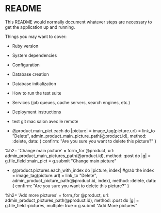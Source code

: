 # README

This README would normally document whatever steps are necessary to get the
application up and running.

Things you may want to cover:

* Ruby version

* System dependencies

* Configuration

* Database creation

* Database initialization

* How to run the test suite

* Services (job queues, cache servers, search engines, etc.)

* Deployment instructions

* test git mac salon avec le remote


- @product.main_pict.each do |picture|
	= image_tag(picture.url)
	= link_to "Delete", admin_product_main_picture_path(@product.id), method: :delete, data: { confirm: "Are you sure you want to delete this picture?" }

%h2= 'Change main picture'
= form_for @product, url: admin_product_main_pictures_path(@product.id), method: :post do |g|
	= g.file_field :main_pict
	= g.submit "Change main picture"

- @product.pictures.each_with_index do |picture, index| #grab the index
	= image_tag(picture.url)
	= link_to "Delete", admin_product_picture_path(@product.id, index), method: :delete, data: { confirm: "Are you sure you want to delete this picture?" }

%h2= 'Add more pictures'
= form_for @product, url: admin_product_pictures_path(@product.id), method: :post do |g|
	= g.file_field :pictures, multiple: true
	= g.submit "Add More pictures"